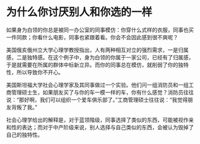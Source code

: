 # 为什么你讨厌别人和你选的一样

如果身为白领的你总是被同一办公室的同事模仿：你穿什么式样的衣服，同事也买一件同款；你看什么电影，同事也紧跟着看。你会不会因此感到很不爽呢？ 

美国俄亥俄州立大学心理学教授指出，人有两种相互对立的强烈需求，一是归属感，二是独特感。在这个例子中，身为白领的你属于一家公司，已经有了归属感，于是就需要在所属的群体中标新立异。而你的同事总在模仿，就削弱了你的独特性，所以导致你不开心。 

美国斯坦福大学社会心理学家及其同事做过一个实验。他们问一组消防员和一组工商管理硕士生，如果朋友买了与你的车一模一样的车，你有什么感觉？消防员往往说：“那好啊，我们可以组织一个爱车俱乐部了。”工商管理硕士往往说：“我觉得朋友背叛了我。” 

社会心理学给出的解释是，对于蓝领階级，同事选择了类似的东西，可能被视作亲和性的表达；而对于中产阶级来说，别人选择与自己类似的东西，会被认为毁掉了自己的独特性。